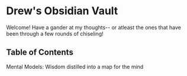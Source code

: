 # Drew's Obsidian Vault

Welcome! Have a gander at my thoughts-- or atleast the ones that have been through a few rounds of chiseling!

## Table of Contents

Mental Models: Wisdom distilled into a map for the mind
